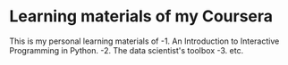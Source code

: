 # Learning materials of my Coursera
This is my personal learning materials of 
-1. An Introduction to Interactive Programming in Python.
-2. The data scientist's toolbox
-3. etc.
